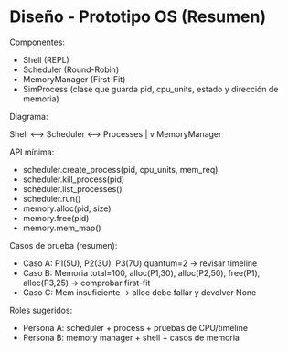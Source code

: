 # Diseño - Prototipo OS (Resumen)

Componentes:
- Shell (REPL)
- Scheduler (Round-Robin)
- MemoryManager (First-Fit)
- SimProcess (clase que guarda pid, cpu_units, estado y dirección de memoria)

Diagrama:

Shell <--> Scheduler <--> Processes
                 |
                 v
            MemoryManager

API mínima:
- scheduler.create_process(pid, cpu_units, mem_req)
- scheduler.kill_process(pid)
- scheduler.list_processes()
- scheduler.run()
- memory.alloc(pid, size)
- memory.free(pid)
- memory.mem_map()

Casos de prueba (resumen):
- Caso A: P1(5U), P2(3U), P3(7U) quantum=2 -> revisar timeline
- Caso B: Memoria total=100, alloc(P1,30), alloc(P2,50), free(P1), alloc(P3,25) -> comprobar first-fit
- Caso C: Mem insuficiente -> alloc debe fallar y devolver None

Roles sugeridos:
- Persona A: scheduler + process + pruebas de CPU/timeline
- Persona B: memory manager + shell + casos de memoria

